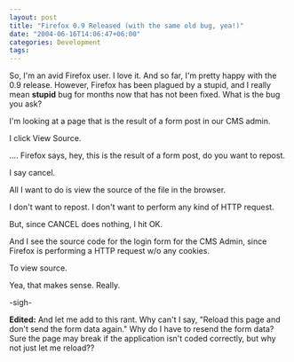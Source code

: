 ```yaml
---
layout: post
title: "Firefox 0.9 Released (with the same old bug, yea!)"
date: "2004-06-16T14:06:47+06:00"
categories: Development 
tags: 
---
```


So, I'm an avid Firefox user. I love it. And so far, I'm pretty happy with the 0.9 release. However, Firefox has been plagued by a stupid, and I really mean <b>stupid</b> bug for months now that has not been fixed. What is the bug you ask?

I'm looking at a page that is the result of a form post in our CMS admin. 

I click View Source.

.... Firefox says, hey, this is the result of a form post, do you want to repost.

I say cancel.

All I want to do is view the source of the file in the browser. 

I don't want to repost. I don't want to perform any kind of HTTP request.

But, since CANCEL does nothing, I hit OK.

And I see the source code for the login form for the CMS Admin, since Firefox is performing a HTTP request w/o any cookies.

To view source.

Yea, that makes sense. Really.

-sigh-

<b>Edited:</b> And let me add to this rant. Why can't I say, "Reload this page and don't send the form data again." Why do I have to resend the form data? Sure the page may break if the application isn't coded correctly, but why not just let me reload??